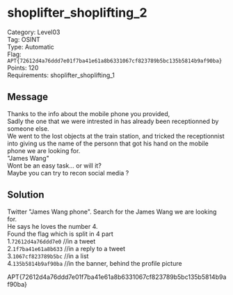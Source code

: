 # shoplifter_shoplifting_2

Category: Level03  
Tag: OSINT  
Type: Automatic  
Flag: `APT{72612d4a76ddd7e01f7ba41e61a8b6331067cf823789b5bc135b5814b9af90ba}`  
Points: 120  
Requirements: shoplifter_shoplifting_1

## Message
Thanks to the info about the mobile phone you provided,  
Sadly the one that we were intrested in has already been receptionned by someone else.  
We went to the lost objects at the train station, and tricked the receptionnist into giving us the name of the personn that got his hand on the mobile phone we are looking for.  
"James Wang"  
Wont be an easy task... or will it?  
Maybe you can try to recon social media ?  

## Solution
Twitter "James Wang phone". Search for the James Wang we are looking for.  
He says he loves the number 4.  
Found the flag which is split in 4 part  
1.`72612d4a76ddd7e0` //in a tweet  
2.`1f7ba41e61a8b633` //in a reply to a tweet  
3.`1067cf823789b5bc` //in a list  
4.`135b5814b9af90ba` //in the banner, behind the profile picture  

APT{72612d4a76ddd7e01f7ba41e61a8b6331067cf823789b5bc135b5814b9af90ba}
